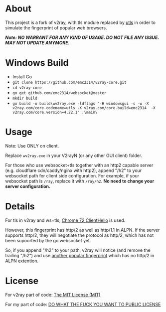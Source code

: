 # About

This project is a fork of v2ray, with tls module replaced by [utls](https://github.com/refraction-networking/utls) in order to simulate the fingerprint of popular web browsers.

***Note: NO WARRANT FOR ANY KIND OF USAGE. DO NOT FILE ANY ISSUE. MAY NOT UPDATE ANYMORE.***

# Windows Build

- Install Go
- ```git clone https://github.com/emc2314/v2ray-core.git```
- ```cd v2ray-core```
- ```go get github.com/emc2314/websocket@master```
- ```mkdir build```
- ```go build -o build\wv2ray.exe -ldflags "-H windowsgui -s -w -X v2ray.com/core.codename=utls -X v2ray.com/core.build=emc2314  -X v2ray.com/core.version=4.22.1" .\main\```

# Usage

Note: Use ONLY on client.

Replace ```wv2ray.exe``` in your V2rayN (or any other GUI client) folder.

For those who use websocket+tls together with an http2 capable server (e.g. cloudflare cdn/caddy/nginx with http2), append "/h2" to your websocket path for client side configuration. For example, if your websocket path is ```/ray```, replace it with ```/ray/h2```. **No need to change your server configuration.**

# Details

For tls in v2ray and ws+tls, [Chrome 72 ClientHello](https://tlsfingerprint.io/id/bbf04e5f1881f506) is used.

However, this fingerprint has http/2 as well as http/1.1 in ALPN. If the server supports http/2, they will negotiate the protocol as http/2, which has not been supoorted by the go websocket yet.

So, if you append "/h2" to your path, v2ray will notice (and remove the trailing "/h2") and use [another popular fingerprint](https://tlsfingerprint.io/id/58b1a38e124153a0) which has no http/2 in ALPN extention.

# License

For v2ray part of code: [The MIT License (MIT)](https://raw.githubusercontent.com/v2ray/v2ray-core/master/LICENSE)

For my part of code: [DO WHAT THE FUCK YOU WANT TO PUBLIC LICENSE](http://www.wtfpl.net/txt/copying/)